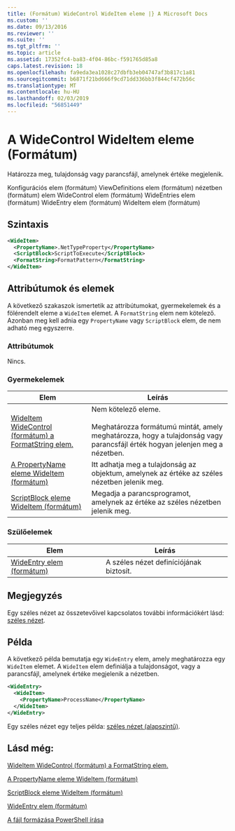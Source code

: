 ```yaml
---
title: (Formátum) WideControl WideItem eleme |} A Microsoft Docs
ms.custom: ''
ms.date: 09/13/2016
ms.reviewer: ''
ms.suite: ''
ms.tgt_pltfrm: ''
ms.topic: article
ms.assetid: 17352fc4-ba83-4f04-86bc-f591765d85a8
caps.latest.revision: 18
ms.openlocfilehash: fa9eda3ea1028c27dbfb3eb04747af3b817c1a81
ms.sourcegitcommit: b6871f21bd666f9cd71dd336bb3f844cf472b56c
ms.translationtype: MT
ms.contentlocale: hu-HU
ms.lasthandoff: 02/03/2019
ms.locfileid: "56851449"
---
```

# <a name="wideitem-element-for-widecontrol-format"></a>A WideControl WideItem eleme (Formátum)

Határozza meg, tulajdonság vagy parancsfájl, amelynek értéke megjelenik.

Konfigurációs elem (formátum) ViewDefinitions elem (formátum) nézetben (formátum) elem WideControl elem (formátum) WideEntries elem (formátum) WideEntry elem (formátum) WideItem elem (formátum)

## <a name="syntax"></a>Szintaxis

```xml
<WideItem>
  <PropertyName>.NetTypeProperty</PropertyName>
  <ScriptBlock>ScriptToExecute</ScriptBlock>
  <FormatString>FormatPattern</FormatString>
</WideItem>
```

## <a name="attributes-and-elements"></a>Attribútumok és elemek

A következő szakaszok ismertetik az attribútumokat, gyermekelemek és a fölérendelt eleme a `WideItem` elemet. A `FormatString` elem nem kötelező. Azonban meg kell adnia egy `PropertyName` vagy `ScriptBlock` elem, de nem adható meg egyszerre.

### <a name="attributes"></a>Attribútumok

Nincs.

### <a name="child-elements"></a>Gyermekelemek

|Elem|Leírás|
|-------------|-----------------|
|[WideItem WideControl (formátum) a FormatString elem.](./formatstring-element-for-wideitem-for-widecontrol-format.md)|Nem kötelező eleme.<br /><br /> Meghatározza formátumú mintát, amely meghatározza, hogy a tulajdonság vagy parancsfájl érték hogyan jelenjen meg a nézetben.|
|[A PropertyName eleme WideItem (formátum)](./propertyname-element-for-wideitem-for-widecontrol-format.md)|Itt adhatja meg a tulajdonság az objektum, amelynek az értéke az széles nézetben jelenik meg.|
|[ScriptBlock eleme WideItem (formátum)](./scriptblock-element-for-wideitem-for-widecontrol-format.md)|Megadja a parancsprogramot, amelynek az értéke az széles nézetben jelenik meg.|

### <a name="parent-elements"></a>Szülőelemek

|Elem|Leírás|
|-------------|-----------------|
|[WideEntry elem (formátum)](./wideentry-element-for-widecontrol-format.md)|A széles nézet definíciójának biztosít.|

## <a name="remarks"></a>Megjegyzés

Egy széles nézet az összetevőivel kapcsolatos további információkért lásd: [széles nézet](./creating-a-wide-view.md).

## <a name="example"></a>Példa

A következő példa bemutatja egy `WideEntry` elem, amely meghatározza egy `WideItem` elemet. A `WideItem` elem definiálja a tulajdonságot, vagy a parancsfájl, amelynek értéke megjelenik a nézetben.

```xml
<WideEntry>
  <WideItem>
    <PropertyName>ProcessName</PropertyName>
  </WideItem>
</WideEntry>
```

Egy széles nézet egy teljes példa: [széles nézet (alapszintű)](./wide-view-basic.md).

## <a name="see-also"></a>Lásd még:

[WideItem WideControl (formátum) a FormatString elem.](./formatstring-element-for-wideitem-for-widecontrol-format.md)

[A PropertyName eleme WideItem (formátum)](./propertyname-element-for-wideitem-for-widecontrol-format.md)

[ScriptBlock eleme WideItem (formátum)](./scriptblock-element-for-wideitem-for-widecontrol-format.md)

[WideEntry elem (formátum)](./wideentry-element-for-widecontrol-format.md)

[A fájl formázása PowerShell írása](./writing-a-powershell-formatting-file.md)
